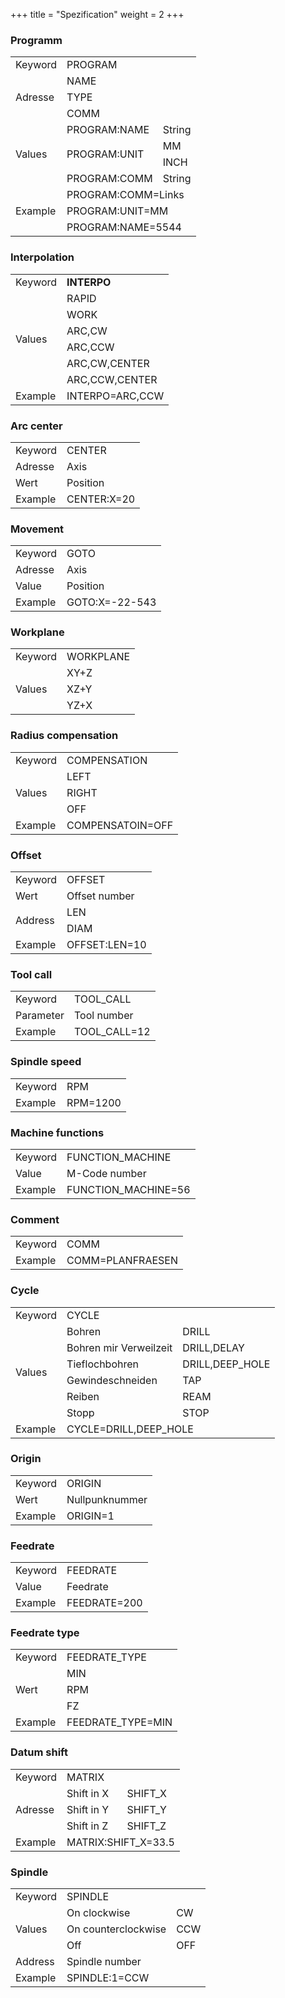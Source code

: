 +++
title = "Spezification"
weight = 2
+++

### Programm

<table id="myTable">
<tbody>
  <tr>
    <td class="column1">Keyword</td>
    <td colspan="2">PROGRAM</td>
  </tr>
  <tr>
    <td rowspan="3">Adresse</td>
    <td colspan="2">NAME</td>
  </tr>
  <tr>
    <td colspan="2">TYPE</td>
  </tr>
  <tr>
    <td colspan="2">COMM</td>
  </tr>
  <tr>
    <td rowspan="4">Values</td>
    <td>PROGRAM:NAME</td>
    <td>String</td>
  </tr>
  <tr>
    <td rowspan="2">PROGRAM:UNIT</td>
    <td>MM</td>
  </tr>
  <tr>
    <td>INCH</td>
  </tr>
  <tr>
    <td>PROGRAM:COMM</td>
    <td>String</td>
  </tr>
    <tr>
    <td rowspan="3">Example</td>
    <td colspan="2">PROGRAM:COMM=Links</td>
  </tr>
  <tr>
    <td colspan="2">PROGRAM:UNIT=MM</td>
  </tr>
  <tr>
    <td colspan="2">PROGRAM:NAME=5544</td>
  </tr>
</tbody>
</table>


### Interpolation

<table id="myTable">
<tbody>
  <tr>
    <td class="column1">Keyword</td>
    <td><b>INTERPO</B></td>
  </tr>
  <tr>
    <td rowspan="6">Values</td>
    <td>RAPID</td>
  </tr>
  <tr>
    <td>WORK</td>
  </tr>

  <tr>
    <td>ARC,CW</td>
  </tr>

  <tr>
    <td>ARC,CCW</td>
  </tr>

  <tr>
    <td>ARC,CW,CENTER</td>
  </tr>

  <tr>
    <td>ARC,CCW,CENTER</td>
  </tr>

  <tr>
    <td>Example</td>
    <td>INTERPO=ARC,CCW</td>
  </tr>
</tbody>
</table>

### Arc center

<table id="myTable">
<tbody>
  <tr>
    <td class="column1">Keyword</td>
    <td>CENTER</td>
  </tr>
  <tr>
    <td>Adresse</td>
    <td>Axis</td>
  </tr>
  <tr>
    <td>Wert</td>
    <td>Position</td>
  </tr>
    <tr>
    <td>Example</td>
    <td>CENTER:X=20</td>
  </tr>
</tbody>
</table>

### Movement

<table id="myTable">
<tbody>
  <tr>
    <td class="column1">Keyword</td>
    <td>GOTO</td>
</tr>
<tr>
    <td>Adresse</td>
    <td>Axis</td>
  </tr>
  <tr>
    <td>Value</td>
    <td>Position</td>
  </tr>
<tr>
    <td>Example</td>
    <td>GOTO:X=-22-543</td>
  </tr>
</tbody>
</table>

### Workplane

<table id="myTable">
    <tbody>
    <tr>
        <td class="column1">Keyword</td>
        <td>WORKPLANE</td>
    </tr>
      <tr>
        <td rowspan="3">Values</td>
        <td>XY+Z</td>
    </tr>
  <tr>
        <td>XZ+Y</td>
    </tr>
  <tr>
        <td>YZ+X</td>
    </tr>
    </tbody>
</table>


### Radius compensation

<table id="myTable">
    <tbody>
    <tr>
        <td class="column1">Keyword</td>
        <td>COMPENSATION</td>
    </tr>
    <tr>
        <td rowspan="3">Values</td>
        <td>LEFT</td>
    </tr>
    <tr>
        <td>RIGHT</td>
    </tr>
    <tr>
        <td>OFF</td>
    </tr>
  <tr>
    <td>Example</td>
    <td>COMPENSATOIN=OFF</td>
  </tr>
    </tbody>
</table>


### Offset

<table id="myTable">
    <tbody>
    <tr>
        <td class="column1">Keyword</td>
        <td>OFFSET</td>
    </tr>
  <tr>
    <td>Wert</td>
    <td>Offset number</td>
  </tr>
    <tr>
        <td rowspan="2">Address</td>
        <td>LEN</td>
    </tr>
     <tr>
        <td>DIAM</td>
    </tr>
    <tr>
        <td>Example</td>
        <td>OFFSET:LEN=10</td>
    </tr>
    </tbody>
</table>


 ### Tool call

<table id="myTable">
    <tbody>
    <tr>
        <td class="column1">Keyword</td>
        <td>TOOL_CALL</td>
    </tr>
    <tr>
        <td>Parameter</td>
        <td>Tool number</td>
    </tr>
    <tr>
        <td>Example</td>
        <td>TOOL_CALL=12</td>
    </tr>
    </tbody>
</table>


### Spindle speed

<table id="myTable">
    <tbody>
    <tr>
        <td class="column1">Keyword</td>
        <td>RPM</td>
    </tr>
  <tr>
    <td>Example</td>
    <td>RPM=1200</td>
  </tr>
    </tbody>
</table>


### Machine functions

<table id="myTable">
    <tbody>
    <tr>
        <td class="column1">Keyword</td>
        <td>FUNCTION_MACHINE</td>
    </tr>
    <tr>
        <td>Value</td>
        <td>M-Code number</td>
    </tr>
    <tr>
        <td>Example</td>
        <td>FUNCTION_MACHINE=56</td>
    </tr>
    </tbody>
</table>



### Comment

<table id="myTable">
    <tbody>
        <tr>
            <td class="column1">Keyword</td>
            <td>COMM</td>
        </tr>
        <tr>
            <td>Example</td>
            <td>COMM=PLANFRAESEN</td>
        </tr>
    </tbody>
</table>


### Cycle

<table id="myTable">
    <tbody>
    <tr>
        <td class="column1">Keyword</td>
        <td colspan="2">CYCLE</td>
    </tr>
    <tr>
        <td rowspan="6">Values</td>
        <td>Bohren</td>
        <td>DRILL</td>
    </tr>
    <tr>
        <td>Bohren mir Verweilzeit</td>
        <td>DRILL,DELAY</td>
    </tr>
    <tr>
        <td>Tieflochbohren</td>
        <td>DRILL,DEEP_HOLE</td>
    </tr>
    <tr>
        <td>Gewindeschneiden</td>
        <td>TAP</td>
    </tr>
    <tr>
        <td>Reiben</td>
        <td>REAM</td>
    </tr>
    <tr>
        <td>Stopp</td>
        <td>STOP</td>
    </tr>
        <td class="column1">Example</td>
        <td colspan="2">CYCLE=DRILL,DEEP_HOLE</td>
    </tbody>
</table>


### Origin

<table id="myTable">
    <tbody>
    <tr>
        <td class="column1">Keyword</td>
        <td>ORIGIN</td>
    </tr>
    <tr>
        <td>Wert</td>
        <td>Nullpunknummer</td>
    </tr>
    <tr>
        <td>Example</td>
        <td>ORIGIN=1</td>
    </tr>
    </tbody>
</table>


### Feedrate

<table id="myTable">
    <tbody>
    <tr>
        <td class="column1">Keyword</td>
        <td>FEEDRATE</td>
    </tr>
    <tr>
        <td>Value</td>
        <td>Feedrate</td>
    </tr>
    <tr>
        <td>Example</td>
        <td>FEEDRATE=200</td>
    </tr>
    </tbody>
</table>

### Feedrate type

<table id="myTable">
    <tbody>
    <tr>
        <td class="column1">Keyword</td>
        <td>FEEDRATE_TYPE</td>
    </tr>
    <tr>
        <td rowspan="3">Wert</td>
         <td>MIN</td>
    </tr>
    <tr>
        <td>RPM</td>
    </tr>
        <tr>
        <td>FZ</td>
    </tr>
    <tr>
        <td>Example</td>
        <td>FEEDRATE_TYPE=MIN</td>
    </tr>
    </tbody>
</table>

 ### Datum shift


<table id="myTable">
    <tbody>
    <tr>
        <td class="column1">Keyword</td>
        <td colspan="2">MATRIX</td>
    </tr>
    <tr>
        <td rowspan="3">Adresse</td>
        <td>Shift in X</td>
        <td>SHIFT_X</td>
    </tr>
    <tr>
        <td>Shift in Y</td>
        <td>SHIFT_Y</td>
    </tr>
    <tr>
        <td>Shift in Z</td>
        <td>SHIFT_Z</td>
    </tr>
    <tr>
        <td class="column1">Example</td>
        <td colspan="2">MATRIX:SHIFT_X=33.5</td>
    </tbody>
</table>


### Spindle

<table id="myTable">
    <tbody>
    <tr>
        <td class="column1">Keyword</td>
        <td colspan="2">SPINDLE</td>
    </tr>
    <tr>
        <td rowspan="3">Values</td>
        <td>On clockwise</td>
        <td>CW</td>
    </tr>
    <tr>
        <td>On counterclockwise </td>
        <td>CCW</td>
    </tr>
    <tr>
        <td>Off</td>
        <td>OFF</td>
    </tr>
        <tr>
        <td>Address</td>
        <td colspan="2">Spindle number</td>
    </tr> 
    <tr>
        <td>Example</td>
        <td colspan="2">SPINDLE:1=CCW</td>
    </tr>
    </tbody>
</table>
